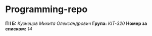 # Programming-repo
**П І Б:** *Кузнецов Микита Олександрович*
**Група:** *КІТ-320*
**Номер за списком:** *14*
